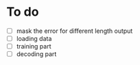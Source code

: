 # To do
- [ ] mask the error for different length output
- [ ] loading data
- [ ] training part
- [ ] decoding part
